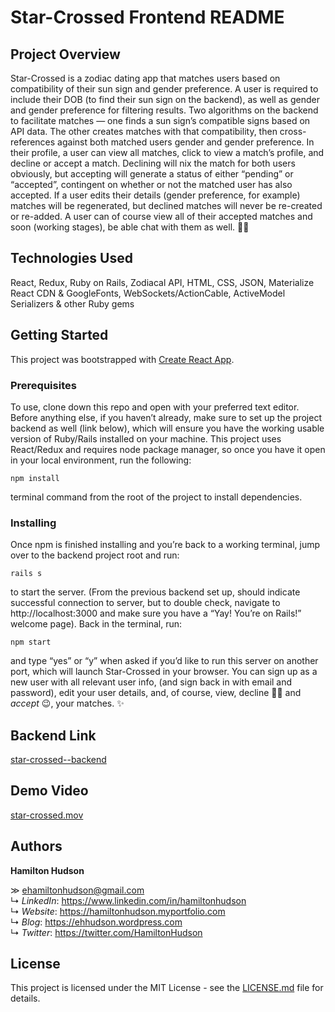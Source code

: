 # Star-Crossed Frontend README

## Project Overview

Star-Crossed is a zodiac dating app that matches users based on compatibility of their sun sign and gender preference. A user is required to include their DOB (to find their sun sign on the backend), as well as gender and gender preference for filtering results. Two algorithms on the backend to facilitate matches — one finds a sun sign’s compatible signs based on API data. The other creates matches with that compatibility, then cross-references against both matched users gender and gender preference. In their profile, a user can view all matches, click to view a match’s profile, and decline or accept a match. Declining will nix the match for both users obviously, but accepting will generate a status of either “pending” or “accepted”, contingent on whether or not the matched user has also accepted. If a user edits their details (gender preference, for example) matches will be regenerated, but declined matches will never be re-created or re-added. A user can of course view all of their accepted matches and soon (working stages), be able chat with them as well. 🔮💌

## Technologies Used

React, Redux, Ruby on Rails, Zodiacal API, HTML, CSS, JSON, Materialize React CDN & GoogleFonts, WebSockets/ActionCable, ActiveModel Serializers & other Ruby gems

## Getting Started

This project was bootstrapped with [Create React App](https://github.com/facebook/create-react-app).

### Prerequisites
To use, clone down this repo and open with your preferred text editor. Before anything else, if you haven’t already, make sure to set up the project backend as well (link below), which will ensure you have the working usable version of Ruby/Rails installed on your machine. This project uses React/Redux and requires node package manager, so once you have it open in your local environment, run the following: 

`npm install`

terminal command from the root of the project to install dependencies. 

### Installing
Once npm is finished installing and you’re back to a working terminal, jump over to the backend project root and run:

`rails s`

to start the server. (From the previous backend set up, should indicate successful connection to server, but to double check, navigate to http://localhost:3000 and make sure you have a “Yay! You’re on Rails!” welcome page). Back in the terminal, run:

`npm start`

and type “yes” or “y” when asked if you’d like to run this server on another port, which will launch Star-Crossed in your browser. You can sign up as a new user with all relevant user info, (and sign back in with email and password), edit your user details, and, of course, view, decline 👎🏼 and *accept* 😉, your matches. ✨

## Backend Link

[star-crossed--backend](https://github.com/ehamiltonhudson/star-crossed--backend)

## Demo Video

[star-crossed.mov](https://drive.google.com/file/d/1s-mXsQ8bZujMtY53DviUvsxRgVIZOdFU/view)

## Authors

**Hamilton Hudson**

≫ ehamiltonhudson@gmail.com<br/>
↳ *LinkedIn*: https://www.linkedin.com/in/hamiltonhudson<br/>
↳ *Website*: https://hamiltonhudson.myportfolio.com<br/>
↳ *Blog*: https://ehhudson.wordpress.com<br/>
↳ *Twitter*: https://twitter.com/HamiltonHudson

## License

This project is licensed under the MIT License - see the [LICENSE.md](/LICENSE) file for details.
